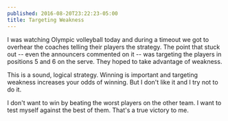 ```yaml
---
published: 2016-08-20T23:22:23-05:00
title: Targeting Weakness
---
```

I was watching Olympic volleyball today and during a timeout we got to overhear the coaches telling their players the strategy. The point that stuck out -- even the announcers commented on it -- was targeting the players in positions 5 and 6 on the serve. They hoped to take advantage of weakness.

This is a sound, logical strategy. Winning is important and targeting weakness increases your odds of winning. But I don't like it and I try not to do it.

I don't want to win by beating the worst players on the other team. I want to test myself against the best of them. That's a true victory to me. 